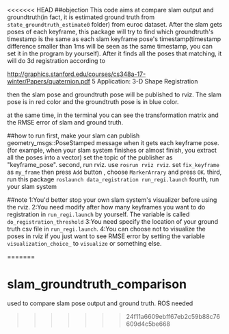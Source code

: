 <<<<<<< HEAD
##objection
This code aims at compare slam output and groundtruth(in fact, it is estimated ground truth from `state_groundtruth_estimate0` folder) from euroc dataset.
After the slam gets poses of each keyframe, this package will try to find which groundtruth's timestamp is the same as each slam keyframe pose's timestamp(timestamp difference smaller than 1ms will be seen as the same timestamp, you can set it in the program by yourself). 
After it finds all the poses that matching, it will do 3d registration according to 

http://graphics.stanford.edu/courses/cs348a-17-winter/Papers/quaternion.pdf
5  Application: 3-D Shape Registration

then the slam pose and groundtruth pose will be published to rviz. The slam pose is in red color and the groundtruth pose is in blue color.

at the same time, in the terminal you can see the transformation matrix and the RMSE error of slam and ground truth.

##how to run
first, make your slam can publish geometry_msgs::PoseStamped message when it gets each keyframe pose.(for example, when your slam system finishes or almost finish, you extract all the poses into a vector) set the topic of the publisher as "keyframe_pose".
second, run rviz. use `rosrun rviz rviz`. set `fix_keyframe` as `my_frame` then press `Add` button , choose `MarkerArrary` and press `OK`.
third, run this package `roslaunch data_registration run_regi.launch`
fourth, run your slam system

##note
1:You'd better stop your own slam system's visualizer before using the rviz.
2:You need modify after how many keyframes you want to do registration in `run_regi.launch` by yourself. The variable is called `do_registration_threshold`
3:You need specify the location of your ground truth csv file in `run_regi.launch`.
4:You can choose not to visualize the poses in rviz if you just want to see RMSE error by setting the variable `visualization_choice_` to `visualize` or something else.

=======
# slam_groundtruth_comparison
used to compare slam pose output and ground truth. ROS needed
>>>>>>> 24f11a6609ebff67eb2c59b88c76609d4c5be668
